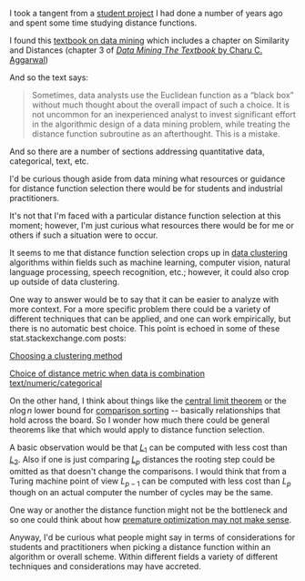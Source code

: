 I took a tangent from a [student
project](https://github.com/davidkitfriedman/segment_fusion/blob/master/texfiles/segment_fusion.pdf)
I had done a number of years ago and spent some time studying distance
functions.

I found this [textbook on data
mining](https://catalog.lib.ncsu.edu/record/NCSU3496291) which includes a
chapter on Similarity and Distances (chapter 3 of [_Data Mining The Textbook_
by Charu
C. Aggarwal](https://books.google.com/books?id=cfNICAAAQBAJ&printsec=frontcover&dq=data+mining+the+textbook&hl=en&sa=X&ved=0ahUKEwjXrILElerVAhXBVyYKHXb2Ao0Q6AEIKDAA#v=onepage&q&f=fal))

And so the text says:

>Sometimes, data analysts use the Euclidean function as a “black box” without
 much thought about the overall impact of such a choice. It is not uncommon
 for an inexperienced analyst to invest significant effort in the algorithmic
 design of a data mining problem, while treating the distance function
 subroutine as an afterthought. This is a mistake. 

And so there are a number of sections addressing quantitative data,
categorical, text, etc. 

I'd be curious though aside from data mining what resources or guidance for
distance function selection there would be for students and industrial
practitioners.

It's not that I'm faced with a particular distance function selection at this
moment; however, I'm just curious what resources there would be for me or
others if such a situation were to occur. 

It seems to me that distance function selection crops up in [data
clustering](https://en.wikipedia.org/wiki/Cluster_analysis) algorithms within
fields such as machine learning, computer vision, natural language processing,
speech recognition, etc.; however, it could also crop up outside of data
clustering. 

One way to answer would be to say that it can be easier to analyze with more
context. For a more specific problem there could be a variety of different
techniques that can be applied, and one can work empirically, but there is no
automatic best choice. This point is echoed in some of these
stat.stackexchange.com posts:

[Choosing a clustering
method](https://stats.stackexchange.com/questions/3713/choosing-a-clustering-method)

[Choice of distance metric when data is combination
text/numeric/categorical](https://stats.stackexchange.com/questions/68736/choice-of-distance-metric-when-data-is-combination-text-numeric-categorical/68756)

On the other hand, I think about things like the [central limit
theorem](https://en.wikipedia.org/wiki/Central_limit_theorem) or the
$n\log{}n$ lower bound for [comparison
sorting](https://en.wikipedia.org/wiki/Comparison_sort#Lower_bound_for_the_average_number_of_comparisons)
-- basically relationships that hold across the board. So I wonder how much
there could be general theorems like that which would apply to distance
function selection. 

A basic observation would be that
[$L_1$](https://en.wikipedia.org/wiki/Taxicab_geometry) can be computed with
less cost than [$L_2$](https://en.wikipedia.org/wiki/Euclidean_distance). Also
if one is just comparing
[$L_p$](https://en.wikipedia.org/wiki/Minkowski_distance) distances the
rooting step could be omitted as that doesn't change the comparisons. I would
think that from a Turing machine point of view $L_{p-1}$ can be computed with
less cost than $L_p$ though on an actual computer the number of cycles may be
the same. 

One way or another the distance function might not be the bottleneck and so
one could think about how [premature optimization may not make
sense](http://wiki.c2.com/?PrematureOptimization).

Anyway, I'd be curious what people might say in terms of considerations for
students and practitioners when picking a distance function within an
algorithm or overall scheme. Within different fields a variety of different 
techniques and considerations may have accreted.
